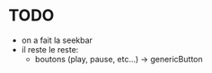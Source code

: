 # TODO


- on a fait la seekbar
- il reste le reste:
   - boutons (play, pause, etc...)
   -> genericButton